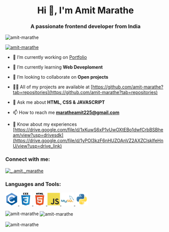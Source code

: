 <h1 align="center">Hi 👋, I'm Amit Marathe</h1>
<h3 align="center">A passionate frontend developer from India</h3>

<p align="left"> <img src="https://komarev.com/ghpvc/?username=amit-marathe&label=Profile%20views&color=0e75b6&style=flat" alt="amit-marathe" /> </p>

<p align="left"> <a href="https://github.com/ryo-ma/github-profile-trophy"><img src="https://github-profile-trophy.vercel.app/?username=amit-marathe" alt="amit-marathe" /></a> </p>

- 🔭 I’m currently working on [Portfolio](https://amit-marathe.github.io/portfolio/)

- 🌱 I’m currently learning **Web Deveploment**

- 👯 I’m looking to collaborate on **Open projects**

- 👨‍💻 All of my projects are available at [https://github.com/amit-marathe?tab=repositories](https://github.com/amit-marathe?tab=repositories)

- 💬 Ask me about **HTML, CSS & JAVASCRIPT**

- 📫 How to reach me **maratheamit225@gmail.com**

- 📄 Know about my experiences [https://drive.google.com/file/d/1xKuwS6xP1vUwOXtEBo1dwfCrbBSBheam/view?usp=drivesdk](https://drive.google.com/file/d/1yPOl3kzF6nHUZOAnVZ2AXZClsklfeHnU/view?usp=drive_link)

<h3 align="left">Connect with me:</h3>
<p align="left">
<a href="https://instagram.com/_.amit._marathe" target="blank"><img align="center" src="https://raw.githubusercontent.com/rahuldkjain/github-profile-readme-generator/master/src/images/icons/Social/instagram.svg" alt="_.amit._marathe" height="30" width="40" /></a>
</p>

<h3 align="left">Languages and Tools:</h3>
<p align="left"> <a href="https://www.cprogramming.com/" target="_blank" rel="noreferrer"> <img src="https://raw.githubusercontent.com/devicons/devicon/master/icons/c/c-original.svg" alt="c" width="40" height="40"/> </a> <a href="https://www.w3schools.com/css/" target="_blank" rel="noreferrer"> <img src="https://raw.githubusercontent.com/devicons/devicon/master/icons/css3/css3-original-wordmark.svg" alt="css3" width="40" height="40"/> </a> <a href="https://www.w3.org/html/" target="_blank" rel="noreferrer"> <img src="https://raw.githubusercontent.com/devicons/devicon/master/icons/html5/html5-original-wordmark.svg" alt="html5" width="40" height="40"/> </a> <a href="https://developer.mozilla.org/en-US/docs/Web/JavaScript" target="_blank" rel="noreferrer"> <img src="https://raw.githubusercontent.com/devicons/devicon/master/icons/javascript/javascript-original.svg" alt="javascript" width="40" height="40"/> </a> <a href="https://www.mysql.com/" target="_blank" rel="noreferrer"> <img src="https://raw.githubusercontent.com/devicons/devicon/master/icons/mysql/mysql-original-wordmark.svg" alt="mysql" width="40" height="40"/> </a> <a href="https://www.python.org" target="_blank" rel="noreferrer"> <img src="https://raw.githubusercontent.com/devicons/devicon/master/icons/python/python-original.svg" alt="python" width="40" height="40"/> </a> </p>

<p><img align="left" src="https://github-readme-stats.vercel.app/api/top-langs?username=amit-marathe&show_icons=true&locale=en&layout=compact" alt="amit-marathe" /></p>

<p>&nbsp;<img align="center" src="https://github-readme-stats.vercel.app/api?username=amit-marathe&show_icons=true&locale=en" alt="amit-marathe" /></p>

<p><img align="center" src="https://github-readme-streak-stats.herokuapp.com/?user=amit-marathe&" alt="amit-marathe" /></p>
